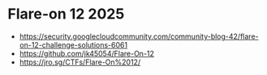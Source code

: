 # Flare-on 12 2025

- https://security.googlecloudcommunity.com/community-blog-42/flare-on-12-challenge-solutions-6061
- https://github.com/jk45054/Flare-On-12
- https://jro.sg/CTFs/Flare-On%2012/